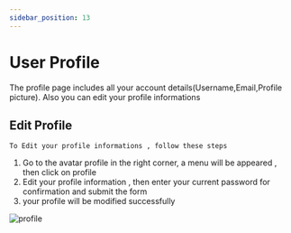 ```yaml
---
sidebar_position: 13
---
```


# User Profile

The profile page includes all your account details(Username,Email,Profile picture).
Also you can edit your profile informations 

## Edit Profile


`To Edit your profile informations , follow these steps`

1. Go to the avatar profile in the right corner, a menu will be appeared , then click on profile
2. Edit your profile information , then enter your current password for confirmation and submit the form 
3. your profile will be modified successfully

![profile](/profile/profile.png)